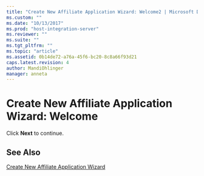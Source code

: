 ```yaml
---
title: "Create New Affiliate Application Wizard: Welcome2 | Microsoft Docs"
ms.custom: ""
ms.date: "10/13/2017"
ms.prod: "host-integration-server"
ms.reviewer: ""
ms.suite: ""
ms.tgt_pltfrm: ""
ms.topic: "article"
ms.assetid: 0b14de72-a76a-45f6-bc20-8c8a66f93d21
caps.latest.revision: 4
author: MandiOhlinger
manager: anneta
---
```

# Create New Affiliate Application Wizard: Welcome
Click **Next** to continue.  
  
## See Also  
 [Create New Affiliate Application Wizard](../core/create-new-affiliate-application-wizard.md)